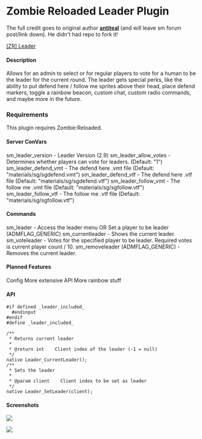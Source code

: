 # Zombie Reloaded Leader Plugin

The full credit goes to original author [**antiteal**](https://forums.alliedmods.net/member.php?u=263656) (and will leave sm forum post/link down). He didn't had repo to fork it!



[[ZR] Leader](https://forums.alliedmods.net/showthread.php?p=2559021)

#### Description
Allows for an admin to select or for regular players to vote for a human to be the leader for the current round. The leader gets special perks, like the ability to put defend here / follow me sprites above their head, place defend markers, toggle a rainbow beacon, custom chat, custom radio commands, and maybe more in the future.

### Requirements
This plugin requires Zombie:Reloaded.

#### Server ConVars
sm_leader_version - Leader Version (2.9)
sm_leader_allow_votes - Determines whether players can vote for leaders. (Default: "1")
sm_leader_defend_vmt - The defend here .vmt file (Default: "materials/sg/sgdefend.vmt")
sm_leader_defend_vtf - The defend here .vtf file (Default: "materials/sg/sgdefend.vtf")
sm_leader_follow_vmt - The follow me .vmt file (Default: "materials/sg/sgfollow.vtf")
sm_leader_follow_vtf - The follow me .vtf file (Default: "materials/sg/sgfollow.vtf")

#### Commands
sm_leader - Access the leader menu OR Set a player to be leader (ADMFLAG_GENERIC)
sm_currentleader - Shows the current leader.
sm_voteleader <player> - Votes for the specified player to be leader. Required votes is current player count / 10.
sm_removeleader (ADMFLAG_GENERIC) - Removes the current leader.

#### Planned Features
Config
More extensive API
More rainbow stuff

#### API
```sourcepawn
#if defined _leader_included_ 
  #endinput 
#endif 
#define _leader_included_ 

/** 
 * Returns current leader 
 * 
 * @return int    Client index of the leader (-1 = null) 
 */ 
native Leader_CurrentLeader(); 
/** 
 * Sets the leader 
 * 
 * @param client    Client index to be set as leader 
 */ 
native Leader_SetLeader(client);  
```

#### Screenshots
![](https://forums.alliedmods.net/image-proxy/ee3ad062a96a4c2c482aec2ee30ae56ce001dfe4/68747470733a2f2f737465616d75736572696d616765732d612e616b616d616968642e6e65742f7567632f3836323836343234363636363839373637362f353438323732313944443834463045393830454531303041344631434332434141324145303031432f)

![](https://forums.alliedmods.net/image-proxy/3beac2771cba4e625a33b339de5ae6a8a9ff1137/68747470733a2f2f737465616d75736572696d616765732d612e616b616d616968642e6e65742f7567632f3836323836343234363636363839373536352f393535324646354543453141414643363233443844444631363530353734323735383041454432332f)



